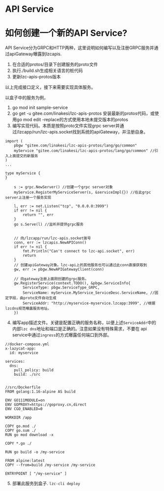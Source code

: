 API Service
==========


如何创建一个新的API Service?
==========

API Service分为GRPC和HTTP两种，这里说明如何编写以及注册GRPC服务并通过apiGateway曝露到lzcapis.

1. 在合适的protos/目录下创建服务的proto文件
2. 执行./build.sh生成相关语言的桩代码
3. 更新lzc-apis-protos版本

以上完成接口定义，接下来需要实现具体服务。

以盒子中的服务为例，

1. go mod init sample-service
2. go get -u gitee.com/linakesi/lzc-apis-protos 安装最新的protos代码，或使用go mod edit -replace的方式使用本地未提交版本的protos
3. 编写实现代码。本质是按照proto文件实现grpc server并通过/lzcapp/run/lzc-apis.socket找到系统的apiGateway，并注册自身。

```golang
import (
    pbgw "gitee.com/linakesi/lzc-apis-protos/lang/go/common"
    myService "gitee.com/linakesi/lzc-apis-protos/lang/go/common" //引入上面提交的新服务
)
...

type myService {
}

	s := grpc.NewServer() //创建一个grpc server对象
	myService.RegisterMyServiceServer(s, &serviceImpl{}) //在此grpc server上注册一个服务实现

	l, err := net.Listen("tcp", "0.0.0.0:3999")
	if err != nil {
		return "", err
	}
	go s.Serve(l) //监听并提供grpc服务


    // 向/lzcapp/run/lzc-apis.socket拨号
	conn, err := lzcapis.NewAPIConn()
	if err != nil {
		fmt.Println("Can't connect to lzc-api.socket", err)
		return
	}
    // 创建apiGateway对象。lzc-api上的其他服务也可以通过此conn直接获取到
	gw, err := pbgw.NewAPIGatewayClient(conn)

    // 向gateway注册上面刚创建的grpc服务。
	gw.RegisterService(context.TODO(), &pbgw.ServiceInfo{
		ServiceType: pbgw.ServiceType_GRPC,
		ServiceName: myService.MyService_ServiceDesc.ServiceName, //固定字段，由proto文件自动生成
		ServiceAddr: "http://myservice-myservice.lzcapp:3999", //根据lzcdns规范曝露服务地址。
    })

```

4. 编写app描述文件。关键是配置正确的服务名称，以便上述`ServiceAddr`中的内部`lzc dns`地址和端口是正确的。注意如果没有特殊需求，不要在
   api service中通过`ingress`的方式曝露任何端口到外部。

```
//docker-compose.yml
x-lazycat-app:
  id: myservice

services:
  dns:
    pull_policy: build
    build: ./src


//src/Dockerfile
FROM golang:1.16-alpine AS build

ENV GO111MODULE=on
ENV GOPROXY=https://goproxy.cn,direct
ENV CGO_ENABLED=0

WORKDIR /app

COPY go.mod ./
COPY go.sum ./
RUN go mod download -x

COPY *.go ./

RUN go build -o /my-service

FROM alpine:latest
COPY --from=build /my-service /my-service

ENTRYPOINT [ "/my-service" ]

```

5. 部署此服务到盒子. `lzc-cli deploy`
